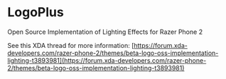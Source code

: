 # LogoPlus
Open Source Implementation of Lighting Effects for Razer Phone 2

See this XDA thread for more information: [https://forum.xda-developers.com/razer-phone-2/themes/beta-logo-oss-implementation-lighting-t3893981](https://forum.xda-developers.com/razer-phone-2/themes/beta-logo-oss-implementation-lighting-t3893981)
